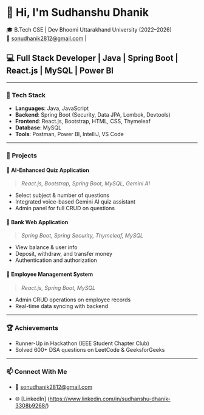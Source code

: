 # 👋 Hi, I'm Sudhanshu Dhanik

🎓 B.Tech CSE | Dev Bhoomi Uttarakhand University (2022–2026)  
📧 sonudhanik2812@gmail.com | 

## 💻 Full Stack Developer | Java | Spring Boot | React.js | MySQL | Power BI

---

### 🔧 Tech Stack
- **Languages**: Java, JavaScript
- **Backend**: Spring Boot (Security, Data JPA, Lombok, Devtools)
- **Frontend**: React.js, Bootstrap, HTML, CSS, Thymeleaf
- **Database**: MySQL
- **Tools**: Postman, Power BI, IntelliJ, VS Code

---

### 🌟 Projects

#### 🔹 AI-Enhanced Quiz Application
> *React.js, Bootstrap, Spring Boot, MySQL, Gemini AI*  
- Select subject & number of questions  
- Integrated voice-based Gemini AI quiz assistant  
- Admin panel for full CRUD on questions

#### 🔹 Bank Web Application
> *Spring Boot, Spring Security, Thymeleaf, MySQL*  
- View balance & user info  
- Deposit, withdraw, and transfer money  
- Authentication and authorization

#### 🔹 Employee Management System
> *React.js, Spring Boot, MySQL*  
- Admin CRUD operations on employee records  
- Real-time data syncing with backend

---

### 🏆 Achievements
- Runner-Up in Hackathon (IEEE Student Chapter Club)
- Solved 600+ DSA questions on LeetCode & GeeksforGeeks

---

### 📫 Connect With Me
- 📧 sonudhanik2812@gmail.com

- 🌐 [LinkedIn] (https://www.linkedin.com/in/sudhanshu-dhanik-3308b9268/)
